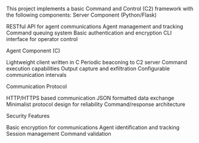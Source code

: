 This project implements a basic Command and Control (C2) framework with the following components:
Server Component (Python/Flask)

RESTful API for agent communications
Agent management and tracking
Command queuing system
Basic authentication and encryption
CLI interface for operator control

Agent Component (C)

Lightweight client written in C
Periodic beaconing to C2 server
Command execution capabilities
Output capture and exfiltration
Configurable communication intervals

Communication Protocol

HTTP/HTTPS based communication
JSON formatted data exchange
Minimalist protocol design for reliability
Command/response architecture

Security Features

Basic encryption for communications
Agent identification and tracking
Session management
Command validation

